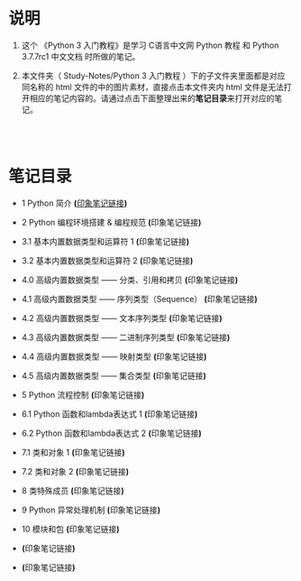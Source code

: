 # 说明
1. 这个 《Python 3 入门教程》是学习 <a href="http://c.biancheng.net/python/" style="text-decoration:none">C语言中文网 Python 教程</a> 和 <a href="https://docs.python.org/zh-cn/3.7/index.html" style="text-decoration:none">Python 3.7.7rc1 中文文档</a> 时所做的笔记。

2. 本文件夹（ Study-Notes/Python 3 入门教程 ）下的子文件夹里面都是对应同名称的 html 文件的中的图片素材，直接点击本文件夹内 html 文件是无法打开相应的笔记内容的。请通过点击下面整理出来的**笔记目录**来打开对应的笔记。

<br>
<br>

# 笔记目录
* <a href="https://abrachan.github.io/Study-Notes/Python%203%20入门教程/1_Python%20简介.html" style="text-decoration:none">1 Python 简介</a> **(**<a href="https://app.yinxiang.com/shard/s22/nl/24419242/3057764f-d056-418c-b65d-5fedc549cd6c" style="font-size:40%text-decoration:none">印象笔记链接</a>**)**

* <a href="https://abrachan.github.io/Study-Notes/Python%203%20入门教程/2_Python%20编程环境搭建%20%26%20编程规范.html" style="text-decoration:none">2 Python 编程环境搭建 & 编程规范</a> **(**<a href="https://app.yinxiang.com/shard/s22/nl/24419242/c8f57d51-cbb6-4193-afdd-f6fbfb7ad78b" style="text-decoration:none">印象笔记链接</a>**)**

* <a href="https://abrachan.github.io/Study-Notes/Python%203%20入门教程/3_基本内置数据类型和运算符%201.html" style="text-decoration:none">3.1 基本内置数据类型和运算符 1</a> **(**<a href="https://app.yinxiang.com/shard/s22/nl/24419242/e95db27f-0522-4ffd-bdc1-6f751848600d" style="text-decoration:none">印象笔记链接</a>**)**

* <a href="https://abrachan.github.io/Study-Notes/Python%203%20入门教程/3_基本内置数据类型和运算符%202.html" style="text-decoration:none">3.2 基本内置数据类型和运算符 2</a> **(**<a href="https://app.yinxiang.com/shard/s22/nl/24419242/8fac491f-b3fe-4e48-9a73-aa7eb2e57962" style="text-decoration:none">印象笔记链接</a>**)**

* <a href="https://abrachan.github.io/Study-Notes/Python%203%20入门教程/4_0%20高级内置数据类型%20——%20分类、引用和拷贝.html" style="text-decoration:none">4.0 高级内置数据类型 —— 分类、引用和拷贝</a> **(**<a href="https://app.yinxiang.com/shard/s22/nl/24419242/bcfa1c04-a1fe-4071-abfa-607314bcd56b" style="text-decoration:none">印象笔记链接</a>**)**

* <a href="https://abrachan.github.io/Study-Notes/Python%203%20入门教程/4_1高级内置数据类型%20——%20序列类型（Sequence）.html" style="text-decoration:none">4.1 高级内置数据类型 —— 序列类型（Sequence）</a> **(**<a href="https://app.yinxiang.com/shard/s22/nl/24419242/8daa893b-1b75-45dc-831c-7058090f8733" style="text-decoration:none">印象笔记链接</a>**)**

* <a href="https://abrachan.github.io/Study-Notes/Python%203%20入门教程/4_2高级内置数据类型%20——%20文本序列类型.html" style="text-decoration:none">4.2 高级内置数据类型 —— 文本序列类型</a> **(**<a href="https://app.yinxiang.com/shard/s22/nl/24419242/49013862-9821-479b-95c2-e19c30378093" style="text-decoration:none">印象笔记链接</a>**)**

* <a href="https://abrachan.github.io/Study-Notes/Python%203%20入门教程/4_3%20高级内置数据类型%20——%20二进制序列类型.html" style="text-decoration:none">4.3 高级内置数据类型 —— 二进制序列类型</a> **(**<a href="https://app.yinxiang.com/shard/s22/nl/24419242/48023f6e-1ba6-48fb-9686-567159d9dba9" style="text-decoration:none">印象笔记链接</a>**)**

* <a href="https://abrachan.github.io/Study-Notes/Python%203%20入门教程/4_4%20高级内置数据类型%20——%20映射类型.html" style="text-decoration:none">4.4 高级内置数据类型 —— 映射类型</a> **(**<a href="https://app.yinxiang.com/shard/s22/nl/24419242/f4704ebf-489a-40ff-b3cd-cfbdac9ca1ec" style="text-decoration:none">印象笔记链接</a>**)**

* <a href="https://abrachan.github.io/Study-Notes/Python%203%20入门教程/4_5%20高级内置数据类型%20——%20集合类型.html" style="text-decoration:none">4.5 高级内置数据类型 —— 集合类型</a> **(**<a href="https://app.yinxiang.com/shard/s22/nl/24419242/5b7273d4-ae77-4520-a5e3-5f6e8255f61a" style="text-decoration:none">印象笔记链接</a>**)**

* <a href="https://abrachan.github.io/Study-Notes/Python%203%20入门教程/5_Python%20流程控制.html" style="text-decoration:none">5 Python 流程控制</a> **(**<a href="https://app.yinxiang.com/shard/s22/nl/24419242/ffa5e0c7-f0e4-4ac5-bdb6-17839d5d50ef" style="text-decoration:none">印象笔记链接</a>**)**

* <a href="https://abrachan.github.io/Study-Notes/Python%203%20入门教程/6_Python%20函数和lambda表达式%201.html" style="text-decoration:none">6.1 Python 函数和lambda表达式 1</a> **(**<a href="https://app.yinxiang.com/shard/s22/nl/24419242/0fcc0661-f3b6-4e61-8336-b030f4cefd20" style="text-decoration:none">印象笔记链接</a>**)**

* <a href="https://abrachan.github.io/Study-Notes/Python%203%20入门教程/6_Python%20函数和lambda表达式%202.html" style="text-decoration:none">6.2 Python 函数和lambda表达式 2</a> **(**<a href="https://app.yinxiang.com/shard/s22/nl/24419242/f40c3a39-62e0-4891-9abf-4b1fed0fc57d" style="text-decoration:none">印象笔记链接</a>**)**

* <a href="https://abrachan.github.io/Study-Notes/Python%203%20入门教程/7_类和对象%201.html" style="text-decoration:none">7.1 类和对象 1</a> **(**<a href="https://app.yinxiang.com/shard/s22/nl/24419242/1c1f1f8f-c758-4489-adea-dbbec123a5d6" style="text-decoration:none">印象笔记链接</a>**)**

* <a href="https://abrachan.github.io/Study-Notes/Python%203%20入门教程/7_类和对象%202.html" style="text-decoration:none">7.2 类和对象 2</a> **(**<a href="https://app.yinxiang.com/shard/s22/nl/24419242/781d7cfc-a39b-43c2-807d-e3e3c51bba0e" style="text-decoration:none">印象笔记链接</a>**)**

* <a href="https://abrachan.github.io/Study-Notes/Python%203%20入门教程/8_类特殊成员.html" style="text-decoration:none">8 类特殊成员</a> **(**<a href="https://app.yinxiang.com/shard/s22/nl/24419242/b41ad75f-05e6-4daa-8a3b-cd0417e31b84" style="text-decoration:none">印象笔记链接</a>**)**

* <a href="https://abrachan.github.io/Study-Notes/Python%203%20入门教程/9_Python%20异常处理机制.html" style="text-decoration:none">9 Python 异常处理机制</a> **(**<a href="https://app.yinxiang.com/shard/s22/nl/24419242/5c9ea861-96e3-4ae9-bb3e-b2afc0dcc152" style="text-decoration:none">印象笔记链接</a>**)**

* <a href="https://abrachan.github.io/Study-Notes/Python%203%20入门教程/10_模块和包.html" style="text-decoration:none">10 模块和包</a> **(**<a href="https://app.yinxiang.com/shard/s22/nl/24419242/415f24be-a081-486b-b62a-a6718299ac39" style="text-decoration:none">印象笔记链接</a>**)**

* <a href="https://abrachan.github.io/Study-Notes/Python%203%20入门教程/" style="text-decoration:none"></a> **(**<a href="" style="text-decoration:none">印象笔记链接</a>**)**

* <a href="https://abrachan.github.io/Study-Notes/Python%203%20入门教程/" style="text-decoration:none"></a> **(**<a href="" style="text-decoration:none">印象笔记链接</a>**)**


